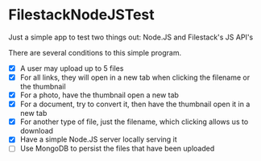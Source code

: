 # FilestackNodeJSTest
Just a simple app to test two things out: Node.JS and Filestack's JS API's

There are several conditions to this simple program.

-[X] A user may upload up to 5 files
-[X] For all links, they will open in a new tab when clicking the filename or the thumbnail
-[X] For a photo, have the thumbnail open a new tab
-[X] For a document, try to convert it, then have the thumbnail open it in a new tab
-[X] For another type of file, just the filename, which clicking allows us to download
-[X] Have a simple Node.JS server locally serving it
-[ ] Use MongoDB to persist the files that have been uploaded
